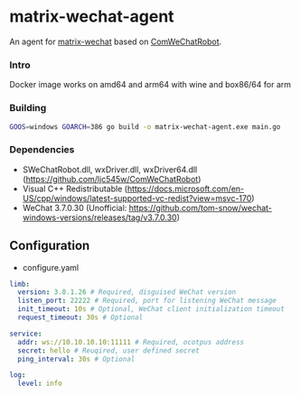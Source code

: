 # matrix-wechat-agent
An agent for [matrix-wechat](https://github.com/duo/matrix-wechat) based on [ComWeChatRobot](https://github.com/ljc545w/ComWeChatRobot).


### Intro
Docker image works on amd64 and arm64 with wine and box86/64 for arm


### Building
```sh
GOOS=windows GOARCH=386 go build -o matrix-wechat-agent.exe main.go
```

### Dependencies
* SWeChatRobot.dll, wxDriver.dll, wxDriver64.dll (https://github.com/ljc545w/ComWeChatRobot)
* Visual C++ Redistributable (https://docs.microsoft.com/en-US/cpp/windows/latest-supported-vc-redist?view=msvc-170)
* WeChat 3.7.0.30 (Unofficial: https://github.com/tom-snow/wechat-windows-versions/releases/tag/v3.7.0.30)

## Configuration
* configure.yaml
```yaml
limb:
  version: 3.8.1.26 # Required, disguised WeChat version
  listen_port: 22222 # Required, port for listening WeChat message
  init_timeout: 10s # Optional, WeChat client initialization timeout
  request_timeout: 30s # Optional

service:
  addr: ws://10.10.10.10:11111 # Required, ocotpus address
  secret: hello # Reuqired, user defined secret
  ping_interval: 30s # Optional

log:
  level: info
```